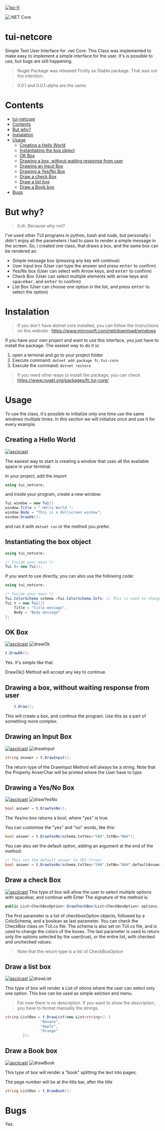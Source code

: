 [![ko-fi](https://www.ko-fi.com/img/githubbutton_sm.svg)](https://ko-fi.com/L3L01VSK2)

![.NET Core](https://github.com/fcrozetta/tui-netcore/workflows/.NET%20Core/badge.svg)
# tui-netcore
Simple Text User Interface for .net Core.
This Class was implemented to make easy to implement a simple interface for the user.
It's is possible to use, but bugs are still happening.

> Nuget Package was released Firstly as Stable package. That was not the intention.

>0.0.1 and 0.0.1-alpha are the same.

# Contents
- [tui-netcore](#tui-netcore)
- [Contents](#contents)
- [But why?](#but-why)
- [Instalation](#instalation)
- [Usage](#usage)
  - [Creating a Hello World](#creating-a-hello-world)
  - [Instantiating the box object](#instantiating-the-box-object)
  - [OK Box](#ok-box)
  - [Drawing a box, without waiting response from user](#drawing-a-box-without-waiting-response-from-user)
  - [Drawing an Input Box](#drawing-an-input-box)
  - [Drawing a Yes/No Box](#drawing-a-yesno-box)
  - [Draw a check Box](#draw-a-check-box)
  - [Draw a list box](#draw-a-list-box)
  - [Draw a Book box](#draw-a-book-box)
- [Bugs](#bugs)

# But why?
>tl,dr; Because why not?

I've used other TUI programs in python, bash and node, but personally i didn't enjoy all the parameters i had to pass to render a simple message in the screen. So, i created one class, that draws a box, and the same box can be rendered as:
- Simple message box (pressing any key will continue)
- User Input box (User can type the answer and press <kbd>enter</kbd> to confirm)
- Yes/No box (User can select with Arrow keys, and <kbd>enter</kbd> to confirm)
- Check Box (User can select multiple elements with arrow keys and <kbd>spacebar</kbd>, and <kbd>enter</kbd> to confirm)
- List Box (User can choose one option in the list, and press <kbd>enter</kbd> to select the option)



# Instalation

> If you don't have dotnet core installed, you can follow the instructions on this website : https://www.microsoft.com/net/download/windows

If you have your own project and want to use this interface, you just have to install the package. The easiest way to do it is:
1. open a terminal and go to your project folder
2. Execute command:
    `dotnet add package fc.tui-core`
3. Execute the command:
    `dotnet restore`

> If you need other ways to install the package, you can check https://www.nuget.org/packages/fc.tui-core/

# Usage
To use the class, it's possible to initialize only one time use the same windows multiple times. In this section we will initialize once and use it for every example.

## Creating a Hello World

[![asciicast](imgs/screen-tui-netcore-hello-world.gif)](https://asciinema.org/a/17lWkjuCQQipZzP6E7WnQ3C9w)

The easiest way to start is creating a window that uses all the available space in your terminal.

In your project, add the import
```csharp
using tui_netcore;
```

and inside your program, create a new window:

```csharp
Tui window = new Tui()
window.Title = " Hello World ";
window.Body = "This is a dullscreen window";
window.DrawOk();
```

and run it with ```dotnet run``` or the method you prefer.
## Instantiating the box object

```csharp
using tui_netcore;

/* Inside your main */
Tui t= new Tui();
```

If you want to use directly, you can also use the following code:
```csharp
using tui_netcore;

/* Inside your main */
Tui.ColorSchema schema =Tui.ColorSchema.Info; // This is used to change the color of the box
Tui t = new Tui(){
    Title = "Title message",
    Body = "Body message"
};
```

## OK Box
[![asciicast](https://asciinema.org/a/8WJOqavQPpuETXsXId7x1IB4W.svg)](https://asciinema.org/a/8WJOqavQPpuETXsXId7x1IB4W)
![drawOk](imgs/drawok.png)

```csharp
t.DrawOk();
```
Yes. It's simple like that.

DrawOk() Method will accept any key to continue.



## Drawing a box, without waiting response from user
```csharp
    t.Draw();
```
This will create a box, and continue the program. Use this as a part of something more complex.

## Drawing an Input Box
[![asciicast](https://asciinema.org/a/g06DMoppoG9qWx35S4MQJzKjK.svg)](https://asciinema.org/a/g06DMoppoG9qWx35S4MQJzKjK)
![drawInput](imgs/drawinput.png)

```csharp
string answer = t.DrawInput();
```

The return type of the DrawInput Method will always be a string.
Note that the Property AnserChar will be printed where the User have to type

## Drawing a Yes/No Box
[![asciicast](https://asciinema.org/a/fNEs31rKunKkAPHoTAjKV9brc.svg)](https://asciinema.org/a/fNEs31rKunKkAPHoTAjKV9brc)
![drawYesNo](imgs/drawyesno.png)

```csharp
bool answer = t.DrawYesNo();
```

The Yes/no box returns a bool, where "yes" is true.


You can customise the "yes" and "no" words, like this:
```csharp
bool answer = t.DrawYesNo(schema,txtYes="YAH",txtNo="NAH");
```
You can also set the default option, adding an argument at the end of the method:
```csharp
// This set the default answer to YES (true)
bool answer = t.DrawYesNo(schema,txtYes="YAH",txtNo="NAH",defaultAnswer=true);
```
## Draw a check Box
[![asciicast](https://asciinema.org/a/CXProc6Etf4UuPR6s7aQKnutp.svg)](https://asciinema.org/a/CXProc6Etf4UuPR6s7aQKnutp)
This type of box will allow the user to select multiple options with spacebar, and continue with Enter
The signature of the method is:
```csharp
public List<CheckBoxOption> DrawCheckBox(List<CheckBoxOption> options, ColorSchema schema = ColorSchema.Regular, bool onlyChecked = true)
```
The first parameter is a list of checkboxOption objects, followed by a ColoSchema, and a boolean as last parameter.
You can check the CheckBox class on TUI.cs file.
The schema is also set on TUI.cs file, and is used to change the colors of the boxes.
The last parameter is used to return only the options selected by the user(true), or the entire list, with checked and unchecked values.

>Note that the return type is a list of CheckBoxOption

## Draw a list box
[![asciicast](https://asciinema.org/a/z3qETOmPLjxLabSp1hALvREbo.svg)](https://asciinema.org/a/z3qETOmPLjxLabSp1hALvREbo)
![drawList](imgs/drawlist.png)

This type of box will render a List of otions where the user can select only one option. This box can be used as simple selction and menu.

>For now there is no description. If you want to show the description, you have to format manually the strings.
```csharp
string ListBox = t.DrawList(new List<string>() {
                "Banana",
                "Apple",
                "Orange"
        });
```
## Draw a Book box
[![asciicast](https://asciinema.org/a/uaBmZK6X3nS8tovaTUbDCrHi3.svg)](https://asciinema.org/a/uaBmZK6X3nS8tovaTUbDCrHi3)
![drawBook](imgs/drawBook.png)

This type of box will render a "book" splitting the text into pages.

The page number will be at the title bar, after the title

```csharp
string ListBox = t.DrawBook();
```

# Bugs
Yes.
